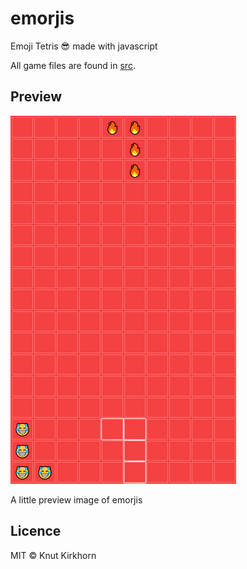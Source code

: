 # emorjis
Emoji Tetris 😎 made with javascript

All game files are found in [src](src).

## Preview
![Preview](preview.png)

A little preview image of emorjis

## Licence
MIT © Knut Kirkhorn
